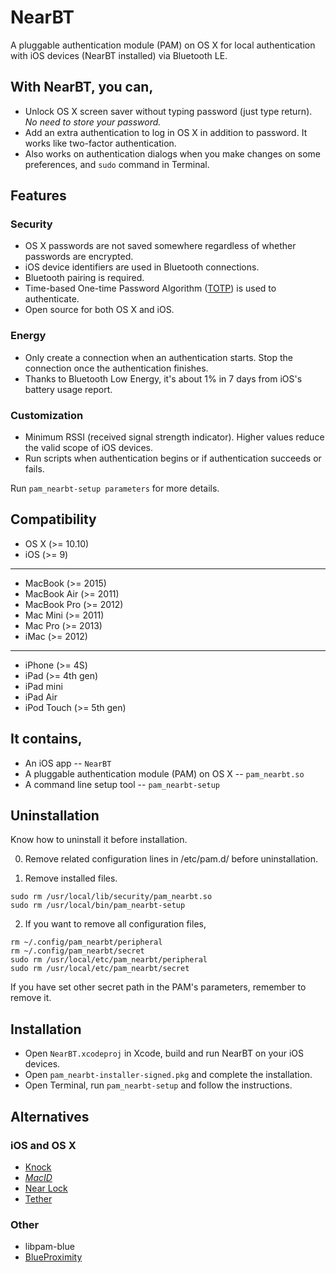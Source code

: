 NearBT
======

A pluggable authentication module (PAM) on OS X for local authentication with iOS devices (NearBT installed) via Bluetooth LE.

With NearBT, you can,
---------------------

- Unlock OS X screen saver without typing password (just type return). *No need to store your password.*
- Add an extra authentication to log in OS X in addition to password. It works like two-factor authentication.
- Also works on authentication dialogs when you make changes on some preferences, and `sudo` command in Terminal.

Features
--------

### Security

* OS X passwords are not saved somewhere regardless of whether passwords are encrypted.
* iOS device identifiers are used in Bluetooth connections.
* Bluetooth pairing is required.
* Time-based One-time Password Algorithm ([TOTP](https://en.wikipedia.org/wiki/Time-based_One-time_Password_Algorithm)) is used to authenticate.
* Open source for both OS X and iOS.

### Energy

* Only create a connection when an authentication starts. Stop the connection once the authentication finishes.
* Thanks to Bluetooth Low Energy, it's about 1% in 7 days from iOS's battery usage report.

### Customization

* Minimum RSSI (received signal strength indicator). Higher values reduce the valid scope of iOS devices.
* Run scripts when authentication begins or if authentication succeeds or fails.

Run `pam_nearbt-setup parameters` for more details.

Compatibility
-------------

- OS X (>= 10.10)
- iOS (>= 9)

---

- MacBook (>= 2015)
- MacBook Air (>= 2011)
- MacBook Pro (>= 2012)
- Mac Mini (>= 2011)
- Mac Pro (>= 2013)
- iMac (>= 2012)

---

- iPhone (>= 4S)
- iPad (>= 4th gen)
- iPad mini
- iPad Air
- iPod Touch (>= 5th gen)

It contains,
------------

* An iOS app -- `NearBT`
* A pluggable authentication module (PAM) on OS X -- `pam_nearbt.so`
* A command line setup tool -- `pam_nearbt-setup`

Uninstallation
--------------

Know how to uninstall it before installation.

0. Remove related configuration lines in /etc/pam.d/ before uninstallation.

1. Remove installed files.
  ```
  sudo rm /usr/local/lib/security/pam_nearbt.so
  sudo rm /usr/local/bin/pam_nearbt-setup
  ```

2. If you want to remove all configuration files,
  ```
  rm ~/.config/pam_nearbt/peripheral
  rm ~/.config/pam_nearbt/secret
  sudo rm /usr/local/etc/pam_nearbt/peripheral
  sudo rm /usr/local/etc/pam_nearbt/secret
  ```
  If you have set other secret path in the PAM's parameters, remember to remove it.

Installation
------------

- Open `NearBT.xcodeproj` in Xcode, build and run NearBT on your iOS devices.
- Open `pam_nearbt-installer-signed.pkg` and complete the installation.
- Open Terminal, run `pam_nearbt-setup` and follow the instructions.

Alternatives
------------

### iOS and OS X

- [Knock](http://www.knocktounlock.com)
- [*MacID*](http://macid.co)
- [Near Lock](http://nearlock.me)
- [Tether](http://www.hellotether.com)

### Other

- libpam-blue
- [BlueProximity](http://blueproximity.sourceforge.net)
